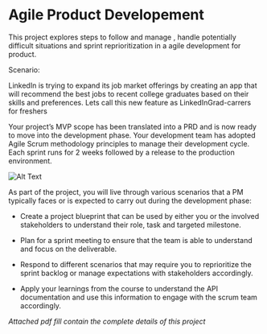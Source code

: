 # Agile Product Developement

This project explores steps to follow and manage , handle potentially difficult situations and sprint reprioritization in a agile development for product.

Scenario:

LinkedIn is trying to expand its job market offerings by creating an app that will recommend the best jobs to recent college graduates based on their skills and preferences. Lets call this new feature as LinkedInGrad-carrers for freshers

Your project’s MVP scope has been translated into a PRD and is now ready to move into the development phase. Your development team has adopted Agile Scrum methodology principles to manage their development cycle. Each sprint runs for 2 weeks followed by a release to the production environment.


![Alt Text](https://video.udacity-data.com/topher/2019/October/5db9bd20_screen-shot-2019-10-30-at-12.40.47-pm/screen-shot-2019-10-30-at-12.40.47-pm.png)

As part of the project, you will live through various scenarios that a PM typically faces or is expected to carry out during the development phase:

* Create a project blueprint that can be used by either you or the involved stakeholders to understand their role, task and targeted milestone.

* Plan for a sprint meeting to ensure that the team is able to understand and focus on the deliverable.

* Respond to different scenarios that may require you to reprioritize the sprint backlog or manage expectations with stakeholders accordingly.

* Apply your learnings from the course to understand the API documentation and use this information to engage with the scrum team accordingly.

*Attached pdf fill contain the complete details of this project*
